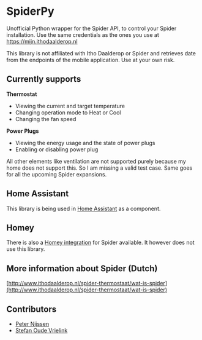# SpiderPy
Unofficial Python wrapper for the Spider API, to control your Spider installation.
Use the same credentials as the ones you use at [https://mijn.ithodaalderop.nl ](https://mijn.ithodaalderop.nl )

This library is not affiliated with Itho Daalderop or Spider and retrieves date from the endpoints of the mobile application. Use at your own risk.

## Currently supports

**Thermostat**
- Viewing the current and target temperature
- Changing operation mode to Heat or Cool
- Changing the fan speed

**Power Plugs**
- Viewing the energy usage and the state of power plugs
- Enabling or disabling power plug

All other elements like ventilation are not supported purely because my home does not support this. So I am missing a valid test case.
Same goes for all the upcoming Spider expansions.

## Home Assistant
This library is being used in [Home Assistant](https://www.home-assistant.io/components/spider/) as a component.

## Homey
There is also a [Homey integration](https://github.com/lvanderree/com.synplyworks.spider) for Spider available. It however does not use this library.

## More information about Spider (Dutch)
[http://www.ithodaalderop.nl/spider-thermostaat/wat-is-spider](http://www.ithodaalderop.nl/spider-thermostaat/wat-is-spider)

## Contributors
* [Peter Nijssen](https://github.com/peternijssen)
* [Stefan Oude Vrielink](https://github.com/soudevrielink)
